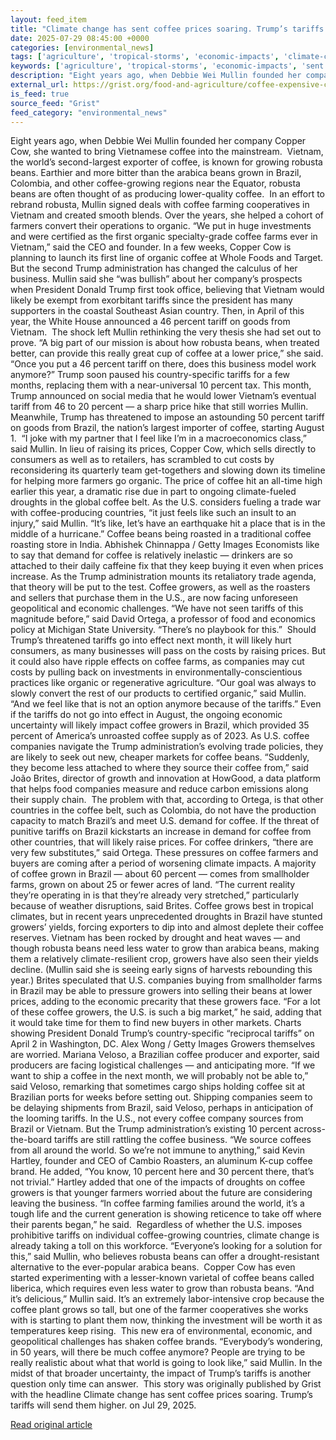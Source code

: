 ```yaml
---
layout: feed_item
title: "Climate change has sent coffee prices soaring. Trump’s tariffs will send them higher."
date: 2025-07-29 08:45:00 +0000
categories: [environmental_news]
tags: ['agriculture', 'tropical-storms', 'economic-impacts', 'climate-costs', 'drought', 'hurricane', 'year-2023', 'water-crisis', 'food-security', 'extreme-weather']
keywords: ['agriculture', 'tropical-storms', 'economic-impacts', 'sent', 'climate-costs', 'change', 'drought', 'climate']
description: "Eight years ago, when Debbie Wei Mullin founded her company Copper Cow, she wanted to bring Vietnamese coffee&nbsp;into the mainstream"
external_url: https://grist.org/food-and-agriculture/coffee-expensive-climate-change-trump-tariffs-brazil-vietnam/
is_feed: true
source_feed: "Grist"
feed_category: "environmental_news"
---
```


Eight years ago, when Debbie Wei Mullin founded her company Copper Cow, she wanted to bring Vietnamese coffee&nbsp;into the mainstream.&nbsp; Vietnam, the world’s second-largest exporter of coffee, is known for growing robusta beans. Earthier and more bitter than the arabica beans grown in Brazil, Colombia, and other coffee-growing regions near the Equator, robusta beans are often thought of as producing lower-quality coffee.&nbsp; In an effort to rebrand robusta, Mullin signed deals with coffee farming cooperatives in Vietnam and created smooth blends. Over the years, she helped a cohort of farmers convert their operations to organic. “We put in huge investments and were certified as the first organic specialty-grade coffee farms ever in Vietnam,” said the CEO and founder. In a few weeks, Copper Cow is planning to launch its first line of organic coffee at Whole Foods and Target. But the second Trump administration has changed the calculus of her business. Mullin said she “was bullish” about her company’s prospects when President Donald Trump first took office, believing that Vietnam would likely be exempt from exorbitant tariffs since the president has many supporters in the coastal Southeast Asian country. Then, in April of this year, the White House announced a 46 percent tariff on goods from Vietnam.&nbsp; The shock left Mullin rethinking the very thesis she had set out to prove. “A big part of our mission is about how robusta beans, when treated better, can provide this really great cup of coffee at a lower price,” she said. “Once you put a 46 percent tariff on there, does this business model work anymore?” Trump soon paused his country-specific tariffs for a few months, replacing them with a near-universal 10 percent tax. This month, Trump announced on social media that he would lower Vietnam’s eventual tariff from 46 to 20 percent — a sharp price hike that still worries Mullin. Meanwhile, Trump has threatened to impose an astounding 50 percent tariff on goods from Brazil, the nation’s largest importer of coffee, starting August 1.&nbsp; “I joke with my partner that I feel like I&#8217;m in a macroeconomics class,” said Mullin. In lieu of raising its prices, Copper Cow, which sells directly to consumers as well as to retailers, has scrambled to cut costs by reconsidering its quarterly team get-togethers and slowing down its timeline for helping more farmers go organic. The price of coffee hit an all-time high earlier this year, a dramatic rise due in part to ongoing climate-fueled droughts in the global coffee belt. As the U.S. considers fueling a trade war with coffee-producing countries, “it just feels like such an insult to an injury,” said Mullin. “It’s like, let&#8217;s have an earthquake hit a place that is in the middle of a hurricane.” Coffee beans being roasted in a traditional coffee roasting store in India. Abhishek Chinnappa / Getty Images Economists like to say that demand for coffee is relatively inelastic — drinkers are so attached to their daily caffeine fix that they keep buying it even when prices increase. As the Trump administration mounts its retaliatory trade agenda, that theory will be put to the test. Coffee growers, as well as the roasters and sellers that purchase them in the U.S., are now facing unforeseen geopolitical and economic challenges. “We have not seen tariffs of this magnitude before,” said David Ortega, a professor of food and economics policy at Michigan State University. “There’s no playbook for this.”&nbsp; Should Trump’s threatened tariffs go into effect next month, it will likely hurt consumers,&nbsp;as many businesses will pass on the costs by raising prices. But it could also have ripple effects on coffee farms, as companies may cut costs by pulling back on investments in environmentally-conscientious practices like organic or regenerative agriculture. “Our goal was always to slowly convert the rest of our products to certified organic,” said Mullin. “And we feel like that is not an option anymore because of the tariffs.” Even if the tariffs do not go into effect in August, the ongoing economic uncertainty will likely impact coffee growers in Brazil, which provided 35 percent of America’s unroasted coffee supply as of 2023. As U.S. coffee companies navigate the Trump administration’s evolving trade policies, they are likely to seek out new, cheaper markets for coffee beans. “Suddenly, they become less attached to where they source their coffee from,” said João Brites, director of growth and innovation at HowGood, a data platform that helps food companies measure and reduce carbon emissions along their supply chain.&nbsp; The problem with that, according to Ortega, is that other countries in the coffee belt, such as Colombia, do not have the production capacity to match Brazil’s and meet U.S. demand for coffee. If the threat of punitive tariffs on Brazil kickstarts an increase in demand for coffee from other countries, that will likely raise prices. For coffee drinkers, “there are very few substitutes,” said Ortega. These pressures on coffee farmers and buyers are coming after a period of worsening climate impacts. A majority of coffee grown in Brazil —&nbsp;about 60 percent —&nbsp;comes from smallholder farms, grown on about 25 or fewer acres of land. “The current reality they&#8217;re operating in is that they&#8217;re already very stretched,” particularly because of weather disruptions, said Brites. Coffee grows best in tropical climates, but in recent years unprecedented droughts in Brazil have stunted growers’ yields, forcing exporters to dip into and almost deplete their coffee reserves. Vietnam has been rocked by drought and heat waves —&nbsp;and though robusta beans need less water to grow than arabica beans, making them a relatively climate-resilient crop, growers have also seen their yields decline. (Mullin said she is seeing early signs of harvests rebounding this year.) Brites speculated that U.S. companies buying from smallholder farms in Brazil may be able to pressure growers into selling their beans at lower prices, adding to the economic precarity that these growers face. “For a lot of these coffee growers, the U.S. is such a big market,” he said, adding that it would take time for them to find new buyers in other markets. Charts showing President Donald Trump&#8217;s country-specific “reciprocal tariffs” on April 2 in Washington, DC. Alex Wong / Getty Images Growers themselves are worried. Mariana Veloso, a Brazilian coffee producer and exporter, said producers are facing logistical challenges —&nbsp;and anticipating more. “If we want to ship a coffee in the next month, we will probably not be able to,” said Veloso, remarking that sometimes cargo ships holding coffee sit at Brazilian ports for weeks before setting out. Shipping companies seem to be delaying shipments from Brazil, said Veloso, perhaps in anticipation of the looming tariffs. In the U.S., not every coffee company sources from Brazil or Vietnam. But the Trump administration’s existing 10 percent across-the-board tariffs are still rattling the coffee business. “We source coffees from all around the world. So we&#8217;re not immune to anything,” said Kevin Hartley, founder and CEO of Cambio Roasters, an aluminum K-cup coffee brand. He added, “You know, 10 percent here and 30 percent there, that&#8217;s not trivial.” Hartley added that one of the impacts of droughts on coffee growers is that younger farmers worried about the future are considering leaving the business. “In coffee farming families around the world, it&#8217;s a tough life and the current generation is showing reticence to take off where their parents began,” he said.&nbsp; Regardless of whether the U.S. imposes prohibitive tariffs on individual coffee-growing countries, climate change is already taking a toll on this workforce. “Everyone&#8217;s looking for a solution for this,” said Mullin, who believes robusta beans can offer a drought-resistant alternative to the ever-popular arabica beans.&nbsp; Copper Cow has even started experimenting with a lesser-known varietal of coffee beans called liberica, which requires even less water to grow than robusta beans. “And it’s delicious,” Mullin said. It’s an extremely labor-intensive crop because the coffee plant grows so tall, but one of the farmer cooperatives she works with is starting to plant them now, thinking the investment will be worth it as temperatures keep rising.&nbsp; This new era of environmental, economic, and geopolitical challenges has shaken coffee brands. “Everybody&#8217;s wondering, in 50 years, will there be much coffee anymore? People are trying to be really realistic about what that world is going to look like,” said Mullin. In the midst of that broader uncertainty, the impact of Trump’s tariffs is another question only time can answer. &nbsp;This story was originally published by Grist with the headline Climate change has sent coffee prices soaring. Trump&#8217;s tariffs will send them higher. on Jul 29, 2025.

[Read original article](https://grist.org/food-and-agriculture/coffee-expensive-climate-change-trump-tariffs-brazil-vietnam/)
